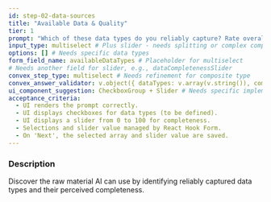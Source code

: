 ```yaml
---
id: step-02-data-sources
title: "Available Data & Quality"
tier: 1
prompt: "Which of these data types do you reliably capture? Rate overall data completeness (0-100)." # Needs refinement for multi-part question
input_type: multiselect # Plus slider - needs splitting or complex component
options: [] # Needs specific data types
form_field_name: availableDataTypes # Placeholder for multiselect
# Needs another field for slider, e.g., dataCompletenessSlider
convex_step_type: multiselect # Needs refinement for composite type
convex_answer_validator: v.object({ dataTypes: v.array(v.string()), completeness: v.number() }) # Placeholder
ui_component_suggestion: CheckboxGroup + Slider # Needs specific implementation
acceptance_criteria:
  - UI renders the prompt correctly.
  - UI displays checkboxes for data types (to be defined).
  - UI displays a slider from 0 to 100 for completeness.
  - Selections and slider value managed by React Hook Form.
  - On 'Next', the selected array and slider value are saved.
---
```


### Description

Discover the raw material AI can use by identifying reliably captured data types and their perceived completeness. 
